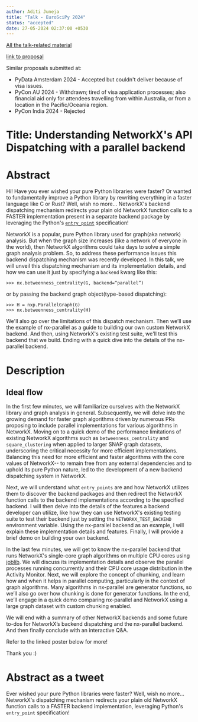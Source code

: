 ```yaml
---
author: Aditi Juneja
title: "Talk - EuroSciPy 2024"
status: "accepted"
date: 27-05-2024 02:37:00 +0530
---
```


[All the talk-related material](https://github.com/Schefflera-Arboricola/euroscipy2024)

[link to proposal](https://pretalx.com/euroscipy-2024/talk/QLVBYY/)

Similar proposals submitted at:

- PyData Amsterdam 2024 - Accepted but couldn't deliver because of visa issues.
- PyCon AU 2024 - Withdrawn; tired of visa application processes; also financial aid only for attendees travelling from within Australia, or from a location in the Pacific/Oceania region.
- PyCon India 2024 - Rejected

# Title: Understanding NetworkX's API Dispatching with a parallel backend

# Abstract

Hi! Have you ever wished your pure Python libraries were faster? Or wanted to fundamentally improve a Python library by rewriting everything in a faster language like C or Rust? Well, wish no more... NetworkX's backend dispatching mechanism redirects your plain old NetworkX function calls to a FASTER implementation present in a separate backend package by leveraging the Python's [`entry_point`](https://packaging.python.org/en/latest/specifications/entry-points) specification!

NetworkX is a popular, pure Python library used for graph(aka network) analysis. But when the graph size increases (like a network of everyone in the world), then NetworkX algorithms could take days to solve a simple graph analysis problem. So, to address these performance issues this backend dispatching mechanism was recently developed. In this talk, we will unveil this dispatching mechanism and its implementation details, and how we can use it just by specifying a `backend` kwarg like this:

    >>> nx.betweenness_centrality(G, backend=“parallel”)

or by passing the backend graph object(type-based dispatching):

    >>> H = nxp.ParallelGraph(G)
    >>> nx.betweenness_centrality(H)

We'll also go over the limitations of this dispatch mechanism. Then we’ll use the example of nx-parallel as a guide to building our own custom NetworkX backend. And then, using NetworkX's existing test suite, we'll test this backend that we build. Ending with a quick dive into the details of the nx-parallel backend.

# Description

## Ideal flow

In the first few minutes, we will familiarize ourselves with the NetworkX library and graph analysis in general. Subsequently, we will delve into the growing demand for faster graph algorithms driven by numerous PRs proposing to include parallel implementations for various algorithms in NetworkX. Moving on to a quick demo of the performance limitations of existing NetworkX algorithms such as `betweenness_centrality` and `square_clustering` when applied to larger SNAP graph datasets, underscoring the critical necessity for more efficient implementations. Balancing this need for more efficient and faster algorithms with the core values of NetworkX-- to remain free from any external dependencies and to uphold its pure Python nature, led to the development of a new backend dispatching system in NetworkX.

Next, we will understand what `entry_points` are and how NetworkX utilizes them to discover the backend packages and then redirect the NetworkX function calls to the backend implementations according to the specified backend. I will then delve into the details of the features a backend developer can utilize, like how they can use NetworkX's existing testing suite to test their backend just by setting the `NETWORKX_TEST_BACKEND` environment variable. Using the nx-parallel backend as an example, I will explain these implementation details and features. Finally, I will provide a brief demo on building your own backend.

In the last few minutes, we will get to know the nx-parallel backend that runs NetworkX's single-core graph algorithms on multiple CPU cores using [joblib](https://joblib.readthedocs.io/en/stable/generated/joblib.Parallel.html). We will discuss its implementation details and observe the parallel processes running concurrently and their CPU core usage distribution in the Activity Monitor. Next, we will explore the concept of chunking, and learn how and when it helps in parallel computing, particularly in the context of graph algorithms. Many algorithms in nx-parallel are generator functions, so we’ll also go over how chunking is done for generator functions. In the end, we’ll engage in a quick demo comparing nx-parallel and NetworkX using a large graph dataset with custom chunking enabled.

We will end with a summary of other NetworkX backends and some future to-dos for NetworkX’s backend dispatching and the nx-parallel backend. And then finally conclude with an interactive Q&A.

Refer to the linked poster below for more!

Thank you :)

# Abstract as a tweet

Ever wished your pure Python libraries were faster? Well, wish no more... NetworkX's dispatching mechanism redirects your plain old NetworkX function calls to a FASTER backend implementation, leveraging Python's `entry_point` specification!
